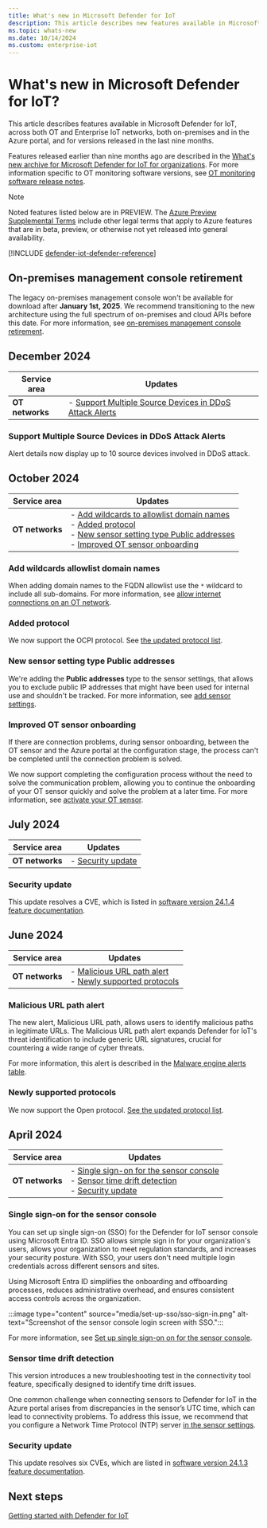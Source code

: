 ```yaml
---
title: What's new in Microsoft Defender for IoT
description: This article describes new features available in Microsoft Defender for IoT, including both OT and Enterprise IoT networks, and both on-premises and in the Azure portal.
ms.topic: whats-new
ms.date: 10/14/2024
ms.custom: enterprise-iot
---
```


# What's new in Microsoft Defender for IoT?

This article describes features available in Microsoft Defender for IoT, across both OT and Enterprise IoT networks, both on-premises and in the Azure portal, and for versions released in the last nine months.

Features released earlier than nine months ago are described in the [What's new archive for Microsoft Defender for IoT for organizations](release-notes-archive.md). For more information specific to OT monitoring software versions, see [OT monitoring software release notes](release-notes.md).

> [!NOTE]
> Noted features listed below are in PREVIEW. The [Azure Preview Supplemental Terms](https://azure.microsoft.com/support/legal/preview-supplemental-terms/) include other legal terms that apply to Azure features that are in beta, preview, or otherwise not yet released into general availability.
>

[!INCLUDE [defender-iot-defender-reference](../includes/defender-for-iot-defender-reference.md)]

## On-premises management console retirement

The legacy on-premises management console won't be available for download after **January 1st, 2025**. We recommend transitioning to the new architecture using the full spectrum of on-premises and cloud APIs before this date. For more information, see [on-premises management console retirement](ot-deploy/on-premises-management-console-retirement.md).

## December 2024

|Service area  |Updates  |
|---------|---------|
| **OT networks** | - [Support Multiple Source Devices in DDoS Attack Alerts](#support-multiple-source-devices-in-ddos-attack-alerts) |

### Support Multiple Source Devices in DDoS Attack Alerts

Alert details now display up to 10 source devices involved in DDoS attack.

## October 2024

|Service area  |Updates  |
|---------|---------|
| **OT networks** | - [Add wildcards to allowlist domain names](#add-wildcards-allowlist-domain-names)<br> - [Added protocol](#added-protocol) <br> - [New sensor setting type Public addresses](#new-sensor-setting-type-public-addresses) <br>  - [Improved OT sensor onboarding](#improved-ot-sensor-onboarding) |

### Add wildcards allowlist domain names

When adding domain names to the FQDN allowlist use the `*` wildcard to include all sub-domains. For more information, see [allow internet connections on an OT network](how-to-accelerate-alert-incident-response.md#allow-internet-connections-on-an-ot-network).

### Added protocol

We now support the OCPI protocol. See [the updated protocol list](concept-supported-protocols.md#supported-protocols-for-ot-device-discovery).

### New sensor setting type Public addresses

We're adding the **Public addresses** type to the sensor settings, that allows you to exclude public IP addresses that might have been used for internal use and shouldn't be tracked. For more information, see [add sensor settings](configure-sensor-settings-portal.md#add-sensor-settings).

### Improved OT sensor onboarding

If there are connection problems, during sensor onboarding, between the OT sensor and the Azure portal at the configuration stage, the process can't be completed until the connection problem is solved.

We now support completing the configuration process without the need to solve the communication problem, allowing you to continue the onboarding of your OT sensor quickly and solve the problem at a later time. For more information, see [activate your OT sensor](ot-deploy/activate-deploy-sensor.md#activate-your-ot-sensor).

## July 2024

|Service area  |Updates  |
|---------|---------|
| **OT networks** | - [Security update](#security-update) |

### Security update

This update resolves a CVE, which is listed in [software version 24.1.4 feature documentation](release-notes.md#version-2414).

## June 2024

|Service area  |Updates  |
|---------|---------|
| **OT networks** | - [Malicious URL path alert](#malicious-url-path-alert)<br> - [Newly supported protocols](#newly-supported-protocols)|

### Malicious URL path alert

The new alert, Malicious URL path, allows users to identify malicious paths in legitimate URLs. The Malicious URL path alert expands Defender for IoT's threat identification to include generic URL signatures, crucial for countering a wide range of cyber threats.

For more information, this alert is described in the [Malware engine alerts table](alert-engine-messages.md#malware-engine-alerts).  

### Newly supported protocols

We now support the Open protocol. [See the updated protocol list](concept-supported-protocols.md).

## April 2024

|Service area  |Updates  |
|---------|---------|
| **OT networks** | - [Single sign-on for the sensor console](#single-sign-on-for-the-sensor-console)<br>- [Sensor time drift detection](#sensor-time-drift-detection)<br>- [Security update](#security-update-1) |

### Single sign-on for the sensor console

You can set up single sign-on (SSO) for the Defender for IoT sensor console using Microsoft Entra ID. SSO allows simple sign in for your organization's users, allows your organization to meet regulation standards, and increases your security posture. With SSO, your users don't need multiple login credentials across different sensors and sites.

Using Microsoft Entra ID simplifies the onboarding and offboarding processes, reduces administrative overhead, and ensures consistent access controls across the organization.

:::image type="content" source="media/set-up-sso/sso-sign-in.png" alt-text="Screenshot of the sensor console login screen with SSO.":::

For more information, see [Set up single sign-on on for the sensor console](set-up-sso.md).

### Sensor time drift detection

This version introduces a new troubleshooting test in the connectivity tool feature, specifically designed to identify time drift issues.

One common challenge when connecting sensors to Defender for IoT in the Azure portal arises from discrepancies in the sensor’s UTC time, which can lead to connectivity problems. To address this issue, we recommend that you configure a Network Time Protocol (NTP) server [in the sensor settings](configure-sensor-settings-portal.md#ntp).

### Security update

This update resolves six CVEs, which are listed in [software version 24.1.3 feature documentation](release-notes.md#version-2413).

## Next steps

[Getting started with Defender for IoT](getting-started.md)
